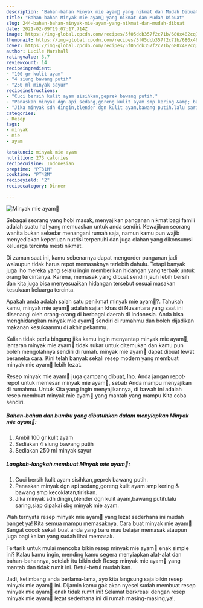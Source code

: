 ```yaml
---
description: "Bahan-bahan Minyak mie ayam🍂 yang nikmat dan Mudah Dibuat"
title: "Bahan-bahan Minyak mie ayam🍂 yang nikmat dan Mudah Dibuat"
slug: 244-bahan-bahan-minyak-mie-ayam-yang-nikmat-dan-mudah-dibuat
date: 2021-02-09T19:07:17.714Z
image: https://img-global.cpcdn.com/recipes/5f05dcb357f2c71b/680x482cq70/minyak-mie-ayam🍂-foto-resep-utama.jpg
thumbnail: https://img-global.cpcdn.com/recipes/5f05dcb357f2c71b/680x482cq70/minyak-mie-ayam🍂-foto-resep-utama.jpg
cover: https://img-global.cpcdn.com/recipes/5f05dcb357f2c71b/680x482cq70/minyak-mie-ayam🍂-foto-resep-utama.jpg
author: Lucile Marshall
ratingvalue: 3.7
reviewcount: 14
recipeingredient:
- "100 gr kulit ayam"
- "4 siung bawang putih"
- "250 ml minyak sayur"
recipeinstructions:
- "Cuci bersih kulit ayam sisihkan,geprek bawang putih."
- "Panaskan minyak dgn api sedang,goreng kulit ayam smp kering &amp; bawang smp kecoklatan,tiriskan."
- "Jika minyak sdh dingin,blender dgn kulit ayam,bawang putih.lalu saring,siap dipakai sbg minyak mie ayam."
categories:
- Resep
tags:
- minyak
- mie
- ayam

katakunci: minyak mie ayam 
nutrition: 273 calories
recipecuisine: Indonesian
preptime: "PT31M"
cooktime: "PT42M"
recipeyield: "2"
recipecategory: Dinner

---
```



![Minyak mie ayam🍂](https://img-global.cpcdn.com/recipes/5f05dcb357f2c71b/680x482cq70/minyak-mie-ayam🍂-foto-resep-utama.jpg)

Sebagai seorang yang hobi masak, menyajikan panganan nikmat bagi famili adalah suatu hal yang memuaskan untuk anda sendiri. Kewajiban seorang  wanita bukan sekedar menangani rumah saja, namun kamu pun wajib menyediakan keperluan nutrisi terpenuhi dan juga olahan yang dikonsumsi keluarga tercinta mesti nikmat.

Di zaman  saat ini, kamu sebenarnya dapat mengorder panganan jadi walaupun tidak harus repot memasaknya terlebih dahulu. Tetapi banyak juga lho mereka yang selalu ingin memberikan hidangan yang terbaik untuk orang tercintanya. Karena, memasak yang dibuat sendiri jauh lebih bersih dan kita juga bisa menyesuaikan hidangan tersebut sesuai masakan kesukaan keluarga tercinta. 



Apakah anda adalah salah satu penikmat minyak mie ayam🍂?. Tahukah kamu, minyak mie ayam🍂 adalah sajian khas di Nusantara yang saat ini disenangi oleh orang-orang di berbagai daerah di Indonesia. Anda bisa menghidangkan minyak mie ayam🍂 sendiri di rumahmu dan boleh dijadikan makanan kesukaanmu di akhir pekanmu.

Kalian tidak perlu bingung jika kamu ingin menyantap minyak mie ayam🍂, lantaran minyak mie ayam🍂 tidak sukar untuk ditemukan dan kamu pun boleh mengolahnya sendiri di rumah. minyak mie ayam🍂 dapat dibuat lewat beraneka cara. Kini telah banyak sekali resep modern yang membuat minyak mie ayam🍂 lebih lezat.

Resep minyak mie ayam🍂 juga gampang dibuat, lho. Anda jangan repot-repot untuk memesan minyak mie ayam🍂, sebab Anda mampu menyajikan di rumahmu. Untuk Kita yang ingin menyajikannya, di bawah ini adalah resep membuat minyak mie ayam🍂 yang mantab yang mampu Kita coba sendiri.

<!--inarticleads1-->

##### Bahan-bahan dan bumbu yang dibutuhkan dalam menyiapkan Minyak mie ayam🍂:

1. Ambil 100 gr kulit ayam
1. Sediakan 4 siung bawang putih
1. Sediakan 250 ml minyak sayur




<!--inarticleads2-->

##### Langkah-langkah membuat Minyak mie ayam🍂:

1. Cuci bersih kulit ayam sisihkan,geprek bawang putih.
1. Panaskan minyak dgn api sedang,goreng kulit ayam smp kering &amp; bawang smp kecoklatan,tiriskan.
1. Jika minyak sdh dingin,blender dgn kulit ayam,bawang putih.lalu saring,siap dipakai sbg minyak mie ayam.




Wah ternyata resep minyak mie ayam🍂 yang lezat sederhana ini mudah banget ya! Kita semua mampu memasaknya. Cara buat minyak mie ayam🍂 Sangat cocok sekali buat anda yang baru mau belajar memasak ataupun juga bagi kalian yang sudah lihai memasak.

Tertarik untuk mulai mencoba bikin resep minyak mie ayam🍂 enak simple ini? Kalau kamu ingin, mending kamu segera menyiapkan alat-alat dan bahan-bahannya, setelah itu bikin deh Resep minyak mie ayam🍂 yang mantab dan tidak rumit ini. Betul-betul mudah kan. 

Jadi, ketimbang anda berlama-lama, ayo kita langsung saja bikin resep minyak mie ayam🍂 ini. Dijamin kamu gak akan nyesel sudah membuat resep minyak mie ayam🍂 enak tidak rumit ini! Selamat berkreasi dengan resep minyak mie ayam🍂 lezat sederhana ini di rumah masing-masing,ya!.

